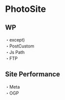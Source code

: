 # PhotoSite  

## WP  
・except)     
・PostCustom  
・Js Path  
・FTP

## Site Performance
・Meta  
・OGP

